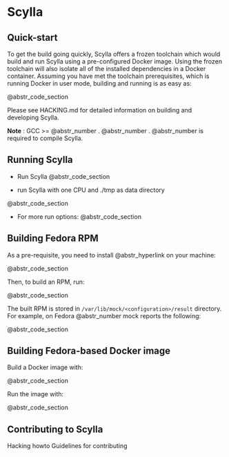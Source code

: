 # Scylla

## Quick-start

To get the build going quickly, Scylla offers a frozen toolchain which would build and run Scylla using a pre-configured Docker image. Using the frozen toolchain will also isolate all of the installed dependencies in a Docker container. Assuming you have met the toolchain prerequisites, which is running Docker in user mode, building and running is as easy as:

@abstr_code_section 

Please see HACKING.md for detailed information on building and developing Scylla.

**Note** : GCC >= @abstr_number . @abstr_number . @abstr_number is required to compile Scylla.

## Running Scylla

  * Run Scylla @abstr_code_section 

  * run Scylla with one CPU and ./tmp as data directory

@abstr_code_section 

  * For more run options: @abstr_code_section 




## Building Fedora RPM

As a pre-requisite, you need to install @abstr_hyperlink on your machine:

@abstr_code_section 

Then, to build an RPM, run:

@abstr_code_section 

The built RPM is stored in `/var/lib/mock/<configuration>/result` directory. For example, on Fedora @abstr_number mock reports the following:

@abstr_code_section 

## Building Fedora-based Docker image

Build a Docker image with:

@abstr_code_section 

Run the image with:

@abstr_code_section 

## Contributing to Scylla

Hacking howto Guidelines for contributing
